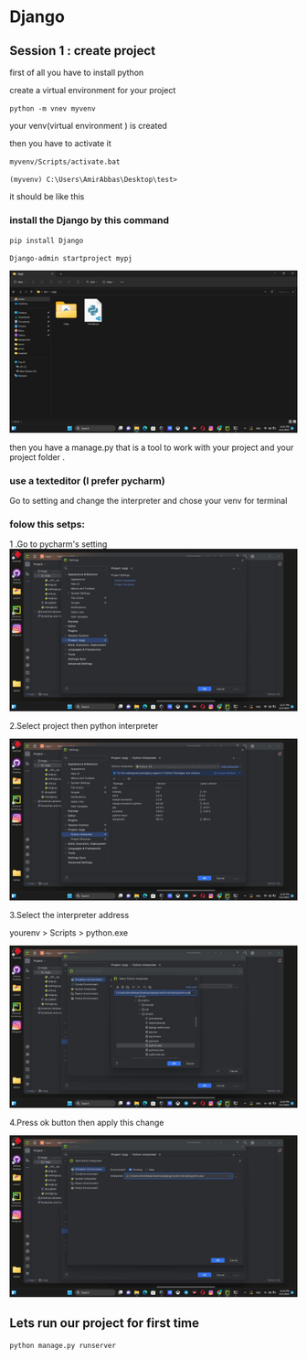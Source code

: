 # Django

## Session 1 : create project
first of all you have to install python 

create a virtual environment for your project

`python -m vnev myvenv`

your venv(virtual environment ) is created 

then you have to activate it

`myvenv/Scripts/activate.bat`

`(myvenv) C:\Users\AmirAbbas\Desktop\test>`

it should be like this

### install the Django by this command

`pip install Django`

`Django-admin startproject mypj`

![](Screenshot%202023-11-01%20120115.jpg "optional-title")

then you have a manage.py that is a tool to work with your project and your project folder .

### use a texteditor (I prefer pycharm) 


Go to setting and change the interpreter and chose your venv for terminal

### folow this setps:
1 .Go to pycharm's setting
![](images/2.jpg "optional-title")

2.Select project then python interpreter

![](images/3.jpg "optional-title")

3.Select the interpreter address 

yourenv > Scripts > python.exe

![](images/4.jpg "optional-title")

4.Press ok button then apply this change 

![](images/5.jpg "optional-title")

## Lets run our project for first time 

`python manage.py runserver`

